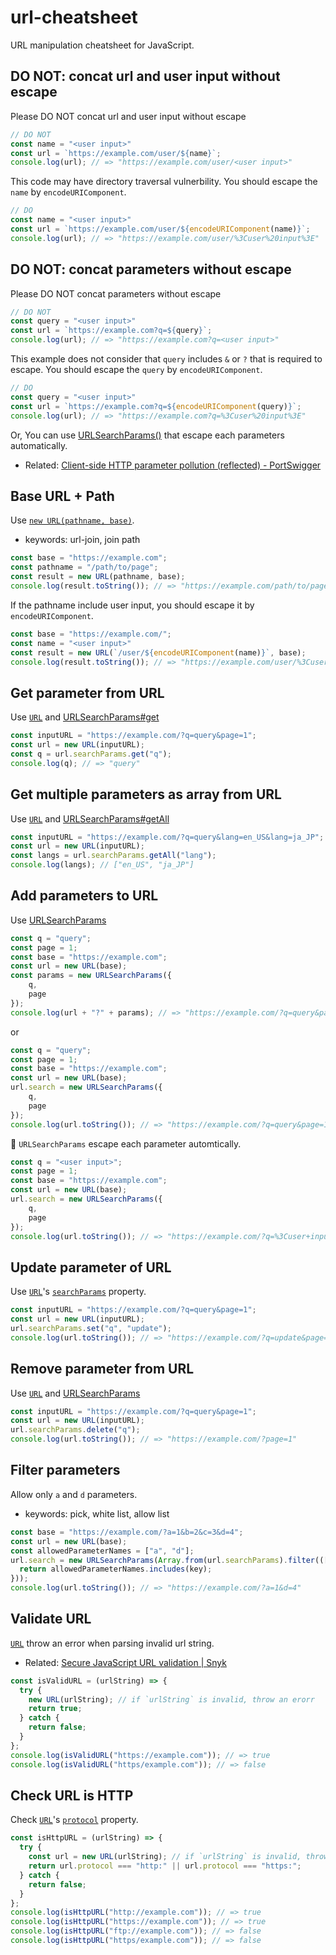 # url-cheatsheet

URL manipulation cheatsheet for JavaScript.

## DO NOT: concat url and user input without escape

Please DO NOT concat url and user input without escape

```js
// DO NOT
const name = "<user input>"
const url = `https://example.com/user/${name}`;
console.log(url); // => "https://example.com/user/<user input>"
```

This code may have directory traversal vulnerbility.
You should escape the `name` by `encodeURIComponent`.

```js
// DO
const name = "<user input>"
const url = `https://example.com/user/${encodeURIComponent(name)}`;
console.log(url); // => "https://example.com/user/%3Cuser%20input%3E"
```

## DO NOT: concat parameters without escape

Please DO NOT concat parameters without escape

```js
// DO NOT
const query = "<user input>"
const url = `https://example.com?q=${query}`;
console.log(url); // => "https://example.com?q=<user input>"
```

This example does not consider that `query` includes `&` or `?` that is required to escape.
You should escape the `query` by `encodeURIComponent`.

```js
// DO
const query = "<user input>"
const url = `https://example.com?q=${encodeURIComponent(query)}`;
console.log(url); // => "https://example.com?q=%3Cuser%20input%3E"
```

Or, You can use [URLSearchParams()](https://developer.mozilla.org/en-US/docs/Web/API/URLSearchParams/URLSearchParams) that escape each parameters automatically.

- Related: [Client-side HTTP parameter pollution (reflected) - PortSwigger](https://portswigger.net/kb/issues/00501400_client-side-http-parameter-pollution-reflected)

## Base URL + Path 

Use [`new URL(pathname, base)`](https://developer.mozilla.org/docs/Web/API/URL/URL).

- keywords: url-join, join path

```js
const base = "https://example.com";
const pathname = "/path/to/page";
const result = new URL(pathname, base);
console.log(result.toString()); // => "https://example.com/path/to/page"
```

If the pathname include user input, you should escape it by `encodeURIComponent`.

```js
const base = "https://example.com/";
const name = "<user input>"
const result = new URL(`/user/${encodeURIComponent(name)}`, base);
console.log(result.toString()); // => "https://example.com/user/%3Cuser%20input%3E"
```

## Get parameter from URL

Use [`URL`](https://developer.mozilla.org/docs/Web/API/URL/URL) and [URLSearchParams#get](https://developer.mozilla.org/docs/Web/API/URLSearchParams/get)

```js
const inputURL = "https://example.com/?q=query&page=1";
const url = new URL(inputURL);
const q = url.searchParams.get("q");
console.log(q); // => "query"
```

## Get multiple parameters as array from URL

Use [`URL`](https://developer.mozilla.org/docs/Web/API/URL/URL) and [URLSearchParams#getAll](https://developer.mozilla.org/docs/Web/API/URLSearchParams/getAll)

```js
const inputURL = "https://example.com/?q=query&lang=en_US&lang=ja_JP";
const url = new URL(inputURL);
const langs = url.searchParams.getAll("lang");
console.log(langs); // ["en_US", "ja_JP"]
```

## Add parameters to URL

Use [URLSearchParams](https://developer.mozilla.org/docs/Web/API/URLSearchParams)

```js
const q = "query";
const page = 1;
const base = "https://example.com";
const url = new URL(base);
const params = new URLSearchParams({
    q,
    page
});
console.log(url + "?" + params); // => "https://example.com/?q=query&page=1"
```

or 

```js
const q = "query";
const page = 1;
const base = "https://example.com";
const url = new URL(base);
url.search = new URLSearchParams({
    q,
    page
});
console.log(url.toString()); // => "https://example.com/?q=query&page=1"
```

:memo: `URLSearchParams` escape each parameter automtically.

```js
const q = "<user input>";
const page = 1;
const base = "https://example.com";
const url = new URL(base);
url.search = new URLSearchParams({
    q,
    page
});
console.log(url.toString()); // => "https://example.com/?q=%3Cuser+input%3E&page=1"
```

## Update parameter of URL

Use [`URL`](https://developer.mozilla.org/docs/Web/API/URL/URL)'s [`searchParams`](https://developer.mozilla.org/docs/Web/API/URL/searchParams) property.

```js
const inputURL = "https://example.com/?q=query&page=1";
const url = new URL(inputURL);
url.searchParams.set("q", "update");
console.log(url.toString()); // => "https://example.com/?q=update&page=1"
```

## Remove parameter from URL

Use [`URL`](https://developer.mozilla.org/docs/Web/API/URL/URL) and [URLSearchParams](https://developer.mozilla.org/docs/Web/API/URLSearchParams)

```js
const inputURL = "https://example.com/?q=query&page=1";
const url = new URL(inputURL);
url.searchParams.delete("q");
console.log(url.toString()); // => "https://example.com/?page=1"
```

## Filter parameters

Allow only `a` and `d` parameters.

- keywords: pick, white list, allow list

```js
const base = "https://example.com/?a=1&b=2&c=3&d=4";
const url = new URL(base);
const allowedParameterNames = ["a", "d"];
url.search = new URLSearchParams(Array.from(url.searchParams).filter(([key, value]) => {
  return allowedParameterNames.includes(key);
}));
console.log(url.toString()); // => "https://example.com/?a=1&d=4"
```

## Validate URL

[`URL`](https://developer.mozilla.org/docs/Web/API/URL/URL) throw an error when parsing invalid url string.

- Related: [Secure JavaScript URL validation | Snyk](https://snyk.io/blog/secure-javascript-url-validation/)

```js
const isValidURL = (urlString) => {
  try {
    new URL(urlString); // if `urlString` is invalid, throw an erorr
    return true;
  } catch {
    return false;
  }
};
console.log(isValidURL("https://example.com")); // => true
console.log(isValidURL("https/example.com")); // => false
```

## Check URL is HTTP

Check [`URL`](https://developer.mozilla.org/docs/Web/API/URL/URL)'s [`protocol`](https://developer.mozilla.org/docs/Web/API/URL/protocol) property.

```js
const isHttpURL = (urlString) => {
  try {
    const url = new URL(urlString); // if `urlString` is invalid, throw an erorr
    return url.protocol === "http:" || url.protocol === "https:";
  } catch {
    return false;
  }
};
console.log(isHttpURL("http://example.com")); // => true
console.log(isHttpURL("https://example.com")); // => true
console.log(isHttpURL("ftp://example.com")); // => false
console.log(isHttpURL("https/example.com")); // => false
```
